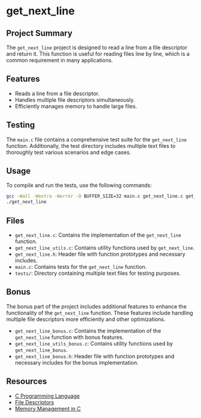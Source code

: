 # get_next_line

## Project Summary
The `get_next_line` project is designed to read a line from a file descriptor and return it. This function is useful for reading files line by line, which is a common requirement in many applications.

## Features
- Reads a line from a file descriptor.
- Handles multiple file descriptors simultaneously.
- Efficiently manages memory to handle large files.

## Testing
The `main.c` file contains a comprehensive test suite for the `get_next_line` function. Additionally, the test directory includes multiple text files to thoroughly test various scenarios and edge cases.

## Usage
To compile and run the tests, use the following commands:
```sh
gcc -Wall -Wextra -Werror -D BUFFER_SIZE=32 main.c get_next_line.c get_next_line_utils.c -o get_next_line
./get_next_line
```

## Files
- `get_next_line.c`: Contains the implementation of the `get_next_line` function.
- `get_next_line_utils.c`: Contains utility functions used by `get_next_line`.
- `get_next_line.h`: Header file with function prototypes and necessary includes.
- `main.c`: Contains tests for the `get_next_line` function.
- `tests/`: Directory containing multiple text files for testing purposes.

## Bonus
The bonus part of the project includes additional features to enhance the functionality of the `get_next_line` function. These features include handling multiple file descriptors more efficiently and other optimizations.

- `get_next_line_bonus.c`: Contains the implementation of the `get_next_line` function with bonus features.
- `get_next_line_utils_bonus.c`: Contains utility functions used by `get_next_line_bonus`.
- `get_next_line_bonus.h`: Header file with function prototypes and necessary includes for the bonus implementation.

## Resources
- [C Programming Language](https://en.wikipedia.org/wiki/C_(programming_language))
- [File Descriptors](https://en.wikipedia.org/wiki/File_descriptor)
- [Memory Management in C](https://en.wikipedia.org/wiki/C_dynamic_memory_allocation)